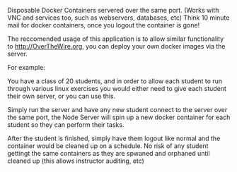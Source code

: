 Disposable Docker Containers servered over the same port. (Works with VNC and services too, such as webservers, databases, etc) Think 10 minute mail for docker containers, once you logout the container is gone!


The reccomended usage of this application is to allow similar functionality to http://OverTheWire.org, you can deploy your own docker images via the server. 

For example: 

You have a class of 20 students, and in order to allow each student to run through various linux exercises you would either need to give each student their own server, or you can use this. 

Simply run the server and have any new student connect to the server over the same port, the Node Server will spin up a new docker container for each student so they can perform their tasks. 

After the student is finished, simply have them logout like normal and the container would be cleaned up on a schedule. No risk of any student gettingt the same containers as they are spwaned and orphaned until cleaned up (this allows instructor auditing, etc)
